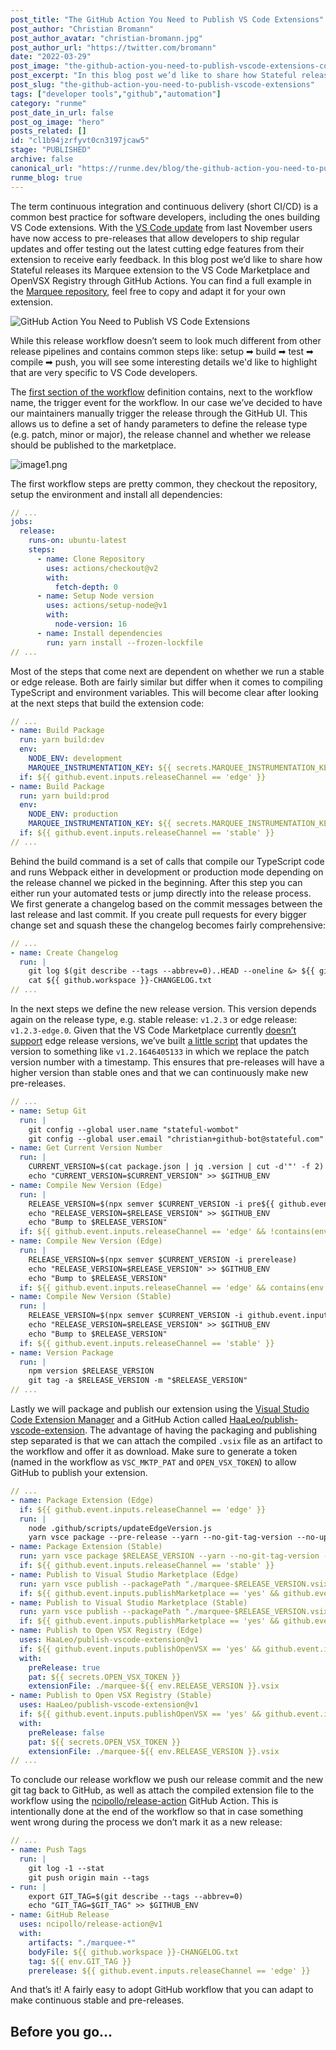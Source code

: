 ```yaml
---
post_title: "The GitHub Action You Need to Publish VS Code Extensions"
post_author: "Christian Bromann"
post_author_avatar: "christian-bromann.jpg"
post_author_url: "https://twitter.com/bromann"
date: "2022-03-29"
post_image: "the-github-action-you-need-to-publish-vscode-extensions-cover.jpg"
post_excerpt: "In this blog post we’d like to share how Stateful releases its Marquee extension to the VS Code Marketplace and OpenVSX Registry through GitHub Actions."
post_slug: "the-github-action-you-need-to-publish-vscode-extensions"
tags: ["developer tools","github","automation"]
category: "runme"
post_date_in_url: false
post_og_image: "hero"
posts_related: []
id: "cl1b94jzrfyvt0cn3197jcaw5"
stage: "PUBLISHED"
archive: false
canonical_url: "https://runme.dev/blog/the-github-action-you-need-to-publish-vscode-extensions"
runme_blog: true
---
```

The term continuous integration and continuous delivery (short CI/CD) is a common best practice for software developers, including the ones building VS Code extensions. With the [VS Code update](https://code.visualstudio.com/updates/v1_63#_pre-release-extensions) from last November users have now access to pre-releases that allow developers to ship regular updates and offer testing out the latest cutting edge features from their extension to receive early feedback. In this blog post we’d like to share how Stateful releases its Marquee extension to the VS Code Marketplace and OpenVSX Registry through GitHub Actions. You can find a full example in the [Marquee repository](https://github.com/stateful/vscode-marquee/blob/main/.github/workflows/release.yml), feel free to copy and adapt it for your own extension.

![GitHub Action You Need to Publish VS Code Extensions](https://media.graphcms.com/QPSqGLfZS6G35baJBTrU)

While this release workflow doesn’t seem to look much different from other release pipelines and contains common steps like: setup ➡ build ➡ test ➡ compile ➡ push, you will see some interesting details we'd like to highlight that are very specific to VS Code developers.

The [first section of the workflow](https://github.com/stateful/vscode-marquee/blob/588e34c77477c5fc8253b17a197f53e649c01759/.github/workflows/release.yml#L3-L38) definition contains, next to the workflow name, the trigger event for the workflow. In our case we’ve decided to have our maintainers manually trigger the release through the GitHub UI. This allows us to define a set of handy parameters to define the release type (e.g. patch, minor or major), the release channel and whether we release should be published to the marketplace.

![image1.png](https://media.graphcms.com/8FHoLUkRiK0u0vFt9I3D)

The first workflow steps are pretty common, they checkout the repository, setup the environment and install all dependencies:

```yaml
// ...
jobs:
  release:
    runs-on: ubuntu-latest
    steps:
      - name: Clone Repository
        uses: actions/checkout@v2
        with:
          fetch-depth: 0
      - name: Setup Node version
        uses: actions/setup-node@v1
        with:
          node-version: 16
      - name: Install dependencies
        run: yarn install --frozen-lockfile
// ...
```

Most of the steps that come next are dependent on whether we run a stable or edge release. Both are fairly similar but differ when it comes to compiling TypeScript and environment variables. This will become clear after looking at the next steps that build the extension code:

```yaml
// ...
- name: Build Package
  run: yarn build:dev
  env:
    NODE_ENV: development
    MARQUEE_INSTRUMENTATION_KEY: ${{ secrets.MARQUEE_INSTRUMENTATION_KEY }}
  if: ${{ github.event.inputs.releaseChannel == 'edge' }}
- name: Build Package
  run: yarn build:prod
  env:
    NODE_ENV: production
    MARQUEE_INSTRUMENTATION_KEY: ${{ secrets.MARQUEE_INSTRUMENTATION_KEY }}
  if: ${{ github.event.inputs.releaseChannel == 'stable' }}
// ...
```

Behind the build command is a set of calls that compile our TypeScript code and runs Webpack either in development or production mode depending on the release channel we picked in the beginning. After this step you can either run your automated tests or jump directly into the release process. We first generate a changelog based on the commit messages between the last release and last commit. If you create pull requests for every bigger change set and squash these the changelog becomes fairly comprehensive:

```yaml
// ...
- name: Create Changelog
  run: |
    git log $(git describe --tags --abbrev=0)..HEAD --oneline &> ${{ github.workspace }}-CHANGELOG.txt
    cat ${{ github.workspace }}-CHANGELOG.txt
// ...
```

In the next steps we define the new release version. This version depends again on the release type, e.g. stable release: `v1.2.3` or edge release: `v1.2.3-edge.0`. Given that the VS Code Marketplace currently [doesn’t support](https://github.com/microsoft/vscode-vsce/issues/148#issuecomment-271210031) edge release versions, we’ve built [a little script](https://github.com/stateful/vscode-marquee/blob/c0b56270cecd767d544f1c837b1fa585d2b5f0bd/.github/scripts/updateEdgeVersion.js) that updates the version to something like `v1.2.1646405133` in which we replace the patch version number with a timestamp. This ensures that pre-releases will have a higher version than stable ones and that we can continuously make new pre-releases.

```yaml
// ...
- name: Setup Git
  run: |
    git config --global user.name "stateful-wombot"
    git config --global user.email "christian+github-bot@stateful.com"
- name: Get Current Version Number
  run: |
    CURRENT_VERSION=$(cat package.json | jq .version | cut -d'"' -f 2)
    echo "CURRENT_VERSION=$CURRENT_VERSION" >> $GITHUB_ENV
- name: Compile New Version (Edge)
  run: |
    RELEASE_VERSION=$(npx semver $CURRENT_VERSION -i pre${{ github.event.inputs.releaseType }} --preid edge)
    echo "RELEASE_VERSION=$RELEASE_VERSION" >> $GITHUB_ENV
    echo "Bump to $RELEASE_VERSION"
  if: ${{ github.event.inputs.releaseChannel == 'edge' && !contains(env.CURRENT_VERSION, 'edge') }}
- name: Compile New Version (Edge)
  run: |
    RELEASE_VERSION=$(npx semver $CURRENT_VERSION -i prerelease)
    echo "RELEASE_VERSION=$RELEASE_VERSION" >> $GITHUB_ENV
    echo "Bump to $RELEASE_VERSION"
  if: ${{ github.event.inputs.releaseChannel == 'edge' && contains(env.CURRENT_VERSION, 'edge') }}
- name: Compile New Version (Stable)
  run: |
    RELEASE_VERSION=$(npx semver $CURRENT_VERSION -i github.event.inputs.releaseType)
    echo "RELEASE_VERSION=$RELEASE_VERSION" >> $GITHUB_ENV
    echo "Bump to $RELEASE_VERSION"
  if: ${{ github.event.inputs.releaseChannel == 'stable' }}
- name: Version Package
  run: |
    npm version $RELEASE_VERSION
    git tag -a $RELEASE_VERSION -m "$RELEASE_VERSION"
// ...
```

Lastly we will package and publish our extension using the [Visual Studio Code Extension Manager](https://github.com/microsoft/vscode-vsce) and a GitHub Action called [HaaLeo/publish-vscode-extension](https://github.com/HaaLeo/publish-vscode-extension). The advantage of having the packaging and publishing step separated is that we can attach the compiled `.vsix` file as an artifact to the workflow and offer it as download. Make sure to generate a token (named in the workflow as `VSC_MKTP_PAT` and `OPEN_VSX_TOKEN`) to allow GitHub to publish your extension.

```yaml
// ...
- name: Package Extension (Edge)
  if: ${{ github.event.inputs.releaseChannel == 'edge' }}
  run: |
    node .github/scripts/updateEdgeVersion.js
    yarn vsce package --pre-release --yarn --no-git-tag-version --no-update-package-json -o "./marquee-$RELEASE_VERSION.vsix" ${{ github.event.inputs.additionalFlags }}
- name: Package Extension (Stable)
  run: yarn vsce package $RELEASE_VERSION --yarn --no-git-tag-version --no-update-package-json -o "./marquee-$RELEASE_VERSION.vsix" ${{ github.event.inputs.additionalFlags }}
  if: ${{ github.event.inputs.releaseChannel == 'stable' }}
- name: Publish to Visual Studio Marketplace (Edge)
  run: yarn vsce publish --packagePath "./marquee-$RELEASE_VERSION.vsix" --pre-release --yarn --no-git-tag-version --no-update-package-json -p ${{ secrets.VSC_MKTP_PAT }} ${{ github.event.inputs.additionalFlags }}
  if: ${{ github.event.inputs.publishMarketplace == 'yes' && github.event.inputs.releaseChannel == 'edge' }}
- name: Publish to Visual Studio Marketplace (Stable)
  run: yarn vsce publish --packagePath "./marquee-$RELEASE_VERSION.vsix" --yarn --no-git-tag-version --no-update-package-json -p ${{ secrets.VSC_MKTP_PAT }} ${{ github.event.inputs.additionalFlags }}
  if: ${{ github.event.inputs.publishMarketplace == 'yes' && github.event.inputs.releaseChannel == 'stable' }}
- name: Publish to Open VSX Registry (Edge)
  uses: HaaLeo/publish-vscode-extension@v1
  if: ${{ github.event.inputs.publishOpenVSX == 'yes' && github.event.inputs.releaseChannel == 'edge' }}
  with:
    preRelease: true
    pat: ${{ secrets.OPEN_VSX_TOKEN }}
    extensionFile: ./marquee-${{ env.RELEASE_VERSION }}.vsix
- name: Publish to Open VSX Registry (Stable)
  uses: HaaLeo/publish-vscode-extension@v1
  if: ${{ github.event.inputs.publishOpenVSX == 'yes' && github.event.inputs.releaseChannel == 'stable' }}
  with:
    preRelease: false
    pat: ${{ secrets.OPEN_VSX_TOKEN }}
    extensionFile: ./marquee-${{ env.RELEASE_VERSION }}.vsix
// ...
```

To conclude our release workflow we push our release commit and the new git tag back to GitHub, as well as attach the compiled extension file to the workflow using the [ncipollo/release-action](https://github.com/ncipollo/release-action) GitHub Action. This is intentionally done at the end of the workflow so that in case something went wrong during the process we don’t mark it as a new release:

```yaml
// ...
- name: Push Tags
  run: |
    git log -1 --stat
    git push origin main --tags
- run: |
    export GIT_TAG=$(git describe --tags --abbrev=0)
    echo "GIT_TAG=$GIT_TAG" >> $GITHUB_ENV
- name: GitHub Release
  uses: ncipollo/release-action@v1
  with:
    artifacts: "./marquee-*"
    bodyFile: ${{ github.workspace }}-CHANGELOG.txt
    tag: ${{ env.GIT_TAG }}
    prerelease: ${{ github.event.inputs.releaseChannel == 'edge' }}
```

And that’s it! A fairly easy to adopt GitHub workflow that you can adapt to make continuous stable and pre-releases. 

## Before you go...

<BeforeYouGo />

